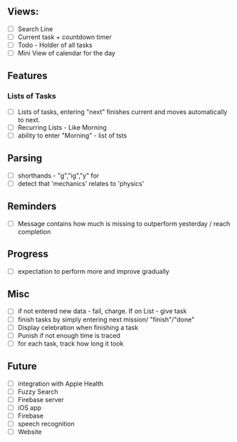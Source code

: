 ## Views:

- [ ] Search Line
- [ ] Current task + countdown timer
- [ ] Todo - Holder of all tasks
- [ ] Mini View of calendar for the day

## Features

### Lists of Tasks

- [ ] Lists of tasks, entering "next" finishes current and moves automatically to next.
- [ ] Recurring Lists - Like Morning
- [ ] ability to enter "Morning" - list of tsts

## Parsing

- [ ] shorthands - "g","ig","y" for
- [ ] detect that 'mechanics' relates to 'physics'

## Reminders

- [ ] Message contains how much is missing to outperform yesterday / reach completion

## Progress

- [ ] expectation to perform more and improve gradually

## Misc

- [ ] if not entered new data - fail, charge. If on List - give task
- [ ] finish tasks by simply entering next mission/ "finish"/"done"
- [ ] Display celebration when finishing a task
- [ ] Punish if not enough time is traced
- [ ] for each task, track how long it took

## Future
- [ ] integration with Apple Health
- [ ] Fuzzy Search
- [ ] Firebase server
- [ ] iOS app
- [ ] Firebase
- [ ] speech recognition
- [ ] Website

